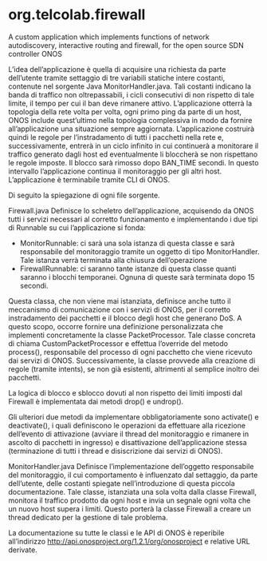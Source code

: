 # org.telcolab.firewall

A custom application which implements functions of network autodiscovery, interactive routing and firewall, for the open source SDN controller ONOS

L’idea dell’applicazione è quella di acquisire una richiesta da parte dell’utente tramite settaggio di tre variabili statiche intere costanti, contenute nel sorgente Java MonitorHandler.java. Tali costanti indicano la banda di traffico non oltrepassabili, i cicli consecutivi di non rispetto di tale limite, il tempo per cui il ban deve rimanere attivo.
L’applicazione otterrà la topologia della rete volta per volta, ogni primo ping da parte di un host, ONOS include quest’ultimo nella topologia complessiva in modo da fornire all’applicazione una situazione sempre aggiornata. L’applicazione costruirà quindi le regole per l’instradamento di tutti i pacchetti nella rete e, successivamente, entrerà in un ciclo infinito in cui continuerà a monitorare il traffico generato dagli host ed eventualmente li bloccherà se non rispettano le regole imposte.
Il blocco sarà rimosso dopo BAN_TIME secondi. In questo intervallo l’applicazione continua il monitoraggio per gli altri host.
L’applicazione è terminabile tramite CLI di ONOS. 

Di seguito la spiegazione di ogni file sorgente.

Firewall.java
Definisce lo scheletro dell’applicazione, acquisendo da ONOS tutti i servizi necessari al corretto funzionamento e implementando i due tipi di Runnable su cui l’applicazione si fonda:
-	MonitorRunnable: ci sarà una sola istanza di questa classe e sarà responsabile del monitoraggio tramite un oggetto di tipo MonitorHandler. Tale istanza verrà terminata alla chiusura dell’operazione
-	FirewallRunnable: ci saranno tante istanze di questa classe quanti saranno i blocchi temporanei. Ognuna di queste sarà terminata dopo 15 secondi.

Questa classa, che non viene mai istanziata, definisce anche tutto il meccanismo di comunicazione con i servizi di ONOS, per il corretto instradamento dei pacchetti e il blocco degli host che generano DoS. A questo scopo, occorre fornire una definizione personalizzata che implementi concretamente la classe PacketProcessor.
Tale classe concreta di chiama CustomPacketProcessor e effettua l’override del metodo process(), responsabile del processo di ogni pacchetto che viene ricevuto dai servizi di ONOS.
Successivamente, la classe provvede alla creazione di regole (tramite intents), se non già esistenti, altrimenti al semplice inoltro dei pacchetti.

La logica di blocco e sblocco dovuti al non rispetto dei limiti imposti dal Firewall è implementata dai metodi drop() e undrop(). 

Gli ulteriori due metodi da implementare obbligatoriamente sono activate() e deactivate(), i quali definiscono le operazioni da effettuare alla ricezione dell’evento di attivazione (avviare il thread del monitoraggio e rimanere in ascolto di pacchetti in ingresso) e disattivazione dell’applicazione stessa (terminazione di tutti i thread e disiscrizione dai servizi di ONOS).




MonitorHandler.java
Definisce l’implementazione dell’oggetto responsabile del monitoraggio, il cui comportamento è influenzato dal settaggio, da parte dell’utente, delle costanti spiegate nell’introduzione di questa piccola documentazione. Tale classe, istanziata una sola volta dalla classe Firewall, monitora il traffico prodotto da ogni host e invia un segnale ogni volta che un nuovo host supera i limiti. Questo porterà la classe Firewall a creare un thread dedicato per la gestione di tale problema.

La documentazione su tutte le classi e le API di ONOS è reperibile all’indirizzo http://api.onosproject.org/1.2.1/org/onosproject e relative URL derivate.
